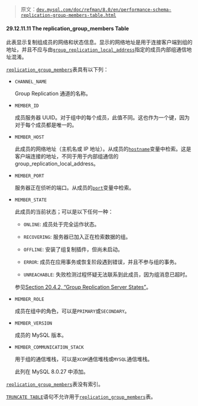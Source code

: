> 原文：[`dev.mysql.com/doc/refman/8.0/en/performance-schema-replication-group-members-table.html`](https://dev.mysql.com/doc/refman/8.0/en/performance-schema-replication-group-members-table.html)

#### 29.12.11.11 The replication_group_members Table

此表显示复制组成员的网络和状态信息。显示的网络地址是用于连接客户端到组的地址，并且不应与由[`group_replication_local_address`](https://dev.mysql.com/doc/refman/8.0/en/group-replication-system-variables.html#sysvar_group_replication_local_address)指定的成员内部组通信地址混淆。

[`replication_group_members`](https://dev.mysql.com/doc/refman/8.0/en/performance-schema-replication-group-members-table.html)表具有以下列：

+   `CHANNEL_NAME`

    Group Replication 通道的名称。

+   `MEMBER_ID`

    成员服务器 UUID。对于组中的每个成员，此值不同。这也作为一个键，因为对于每个成员都是唯一的。

+   `MEMBER_HOST`

    此成员的网络地址（主机名或 IP 地址）。从成员的[`hostname`](https://dev.mysql.com/doc/refman/8.0/en/server-system-variables.html#sysvar_hostname)变量中检索。这是客户端连接的地址，不同于用于内部组通信的 group_replication_local_address。

+   `MEMBER_PORT`

    服务器正在侦听的端口。从成员的[`port`](https://dev.mysql.com/doc/refman/8.0/en/server-system-variables.html#sysvar_port)变量中检索。

+   `MEMBER_STATE`

    此成员的当前状态；可以是以下任何一种：

    +   `ONLINE`: 成员处于完全运作状态。

    +   `RECOVERING`: 服务器已加入正在检索数据的组。

    +   `OFFLINE`: 安装了组复制插件，但尚未启动。

    +   `ERROR`: 成员在应用事务或恢复阶段遇到错误，并且不参与组的事务。

    +   `UNREACHABLE`: 失败检测过程怀疑无法联系到此成员，因为组消息已超时。

    参见[Section 20.4.2, “Group Replication Server States”](https://dev.mysql.com/doc/refman/8.0/en/group-replication-server-states.html)。

+   `MEMBER_ROLE`

    成员在组中的角色，可以是`PRIMARY`或`SECONDARY`。

+   `MEMBER_VERSION`

    成员的 MySQL 版本。

+   `MEMBER_COMMUNICATION_STACK`

    用于组的通信堆栈，可以是`XCOM`通信堆栈或`MYSQL`通信堆栈。

    此列在 MySQL 8.0.27 中添加。

[`replication_group_members`](https://dev.mysql.com/doc/refman/8.0/en/performance-schema-replication-group-members-table.html)表没有索引。

[`TRUNCATE TABLE`](https://dev.mysql.com/doc/refman/8.0/en/truncate-table.html)语句不允许用于[`replication_group_members`](https://dev.mysql.com/doc/refman/8.0/en/performance-schema-replication-group-members-table.html)表。
